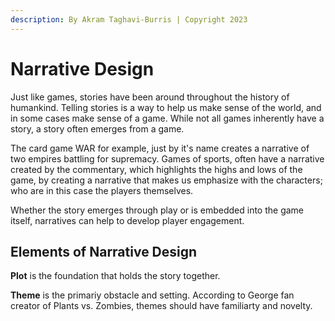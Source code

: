 ```yaml
---
description: By Akram Taghavi-Burris | Copyright 2023
---
```


# Narrative Design

Just like games, stories have been around throughout the history of humankind. Telling stories is a way to help us make sense of the world, and in some cases make sense of a game. While not all games inherently have a story, a story often emerges from a game.&#x20;

The card game WAR for example, just by it's name creates a narrative of two empires battling for supremacy. Games of sports, often have a narrative created by the commentary, which highlights the highs and lows of the game, by creating a narrative that makes us emphasize with the characters; who are in this case the players themselves.&#x20;

Whether the story emerges through play or is embedded into the game itself, narratives can help to develop player engagement.&#x20;

## Elements of Narrative Design

**Plot** is the foundation that holds the story together.

**Theme** is the primariy obstacle and setting. According to George fan creator of Plants vs. Zombies, themes should have familiarty and novelty.&#x20;

